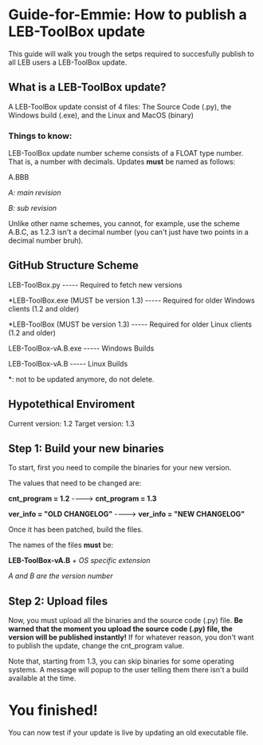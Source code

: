 # Guide-for-Emmie: How to publish a LEB-ToolBox update
This guide will walk you trough the setps required to succesfully publish to all LEB users a LEB-ToolBox update.


## What is a LEB-ToolBox update?
A LEB-ToolBox update consist of 4 files: The Source Code (.py), the Windows build (.exe), and the Linux and MacOS (binary)


### Things to know:
LEB-ToolBox update number scheme consists of a FLOAT type number. That is, a number with decimals.
Updates __must__ be named as follows:

A.BBB


_A: main revision_

_B: sub revision_

Unlike other name schemes, you cannot, for example, use the scheme A.B.C, as 1.2.3 isn't a decimal number (you can't just have two points in a decimal number bruh).


## GitHub Structure Scheme
LEB-ToolBox.py  -----  Required to fetch new versions

*LEB-ToolBox.exe (MUST be version 1.3)  -----  Required for older Windows clients (1.2 and older)

*LEB-ToolBox (MUST be version 1.3)  -----  Required for older Linux clients (1.2 and older)

LEB-ToolBox-vA.B.exe  -----  Windows Builds

LEB-ToolBox-vA.B  -----  Linux Builds

*: not to be updated anymore, do not delete.


## Hypotethical Enviroment
Current version: 1.2
Target version: 1.3


## Step 1: Build your __new__ binaries
To start, first you need to compile the binaries for your new version.

The values that need to be changed are:

__cnt_program = 1.2__ ----> __cnt_program = 1.3__

__ver_info = "OLD CHANGELOG"__ ----> __ver_info = "NEW CHANGELOG"__

Once it has been patched, build the files.

The names of the files __must__ be:

__LEB-ToolBox-vA.B__ _+ OS specific extension_

_A and B are the version number_


## Step 2: Upload files
Now, you must upload all the binaries and the source code (.py) file.
__Be warned that the moment you upload the source code (.py) file, the version will be published instantly!__
If for whatever reason, you don't want to publish the update, change the cnt_program value.

Note that, starting from 1.3, you can skip binaries for some operating systems. A message will popup to the user telling them there isn't a build available at the time.


# You finished!
You can now test if your update is live by updating an old executable file.
